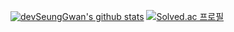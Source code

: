 [![devSeungGwan's github stats](https://github-readme-stats.vercel.app/api?username=devSeungGwan&show_icons=True&theme=ayu-mirage)](https://github.com/anuraghazra/github-readme-stats) [![Solved.ac 프로필](http://mazassumnida.wtf/api/v2/generate_badge?boj=gtr7852)](https://solved.ac/gtr7852)
